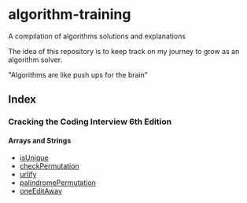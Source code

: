 # algorithm-training
A compilation of algorithms solutions and explanations

The idea of this repository is to keep track on my journey to grow as an algorithm solver.

"Algorithms are like push ups for the brain"

## Index

### Cracking the Coding Interview 6th Edition

#### Arrays and Strings
* [isUnique](https://github.com/keff6/algorithm-training/blob/master/CrackingTheCodingInterview/ArraysAndStrings/1-isUnique.md#isunique)
* [checkPermutation](https://github.com/keff6/algorithm-training/blob/master/CrackingTheCodingInterview/ArraysAndStrings/2-checkPermutation.md#checkpermutation)
* [urlify](https://github.com/keff6/algorithm-training/blob/master/CrackingTheCodingInterview/ArraysAndStrings/3-urlify.md#urlify)
* [palindromePermutation](https://github.com/keff6/algorithm-training/blob/master/CrackingTheCodingInterview/ArraysAndStrings/4-palindromePermutation.md)
* [oneEditAway](https://github.com/keff6/algorithm-training/blob/master/CrackingTheCodingInterview/ArraysAndStrings/5-oneEditAway.md)
